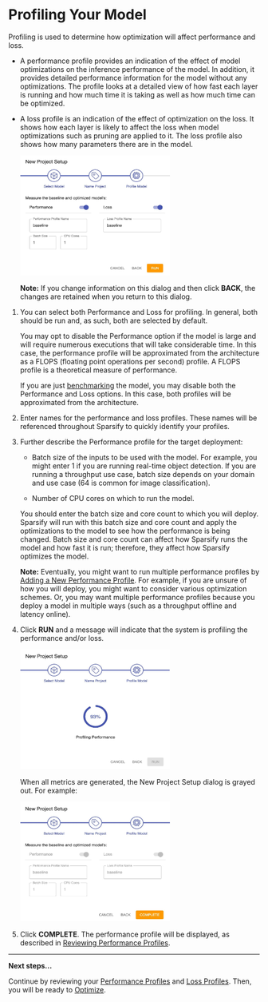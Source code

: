 <!--
Copyright (c) 2021 - present / Neuralmagic, Inc. All Rights Reserved.

Licensed under the Apache License, Version 2.0 (the "License");
you may not use this file except in compliance with the License.
You may obtain a copy of the License at

   http://www.apache.org/licenses/LICENSE-2.0

Unless required by applicable law or agreed to in writing,
software distributed under the License is distributed on an "AS IS" BASIS,
WITHOUT WARRANTIES OR CONDITIONS OF ANY KIND, either express or implied.
See the License for the specific language governing permissions and
limitations under the License.
-->

# Profiling Your Model

Profiling is used to determine how optimization will affect performance and loss.

- A performance profile provides an indication of the effect of model optimizations on the inference performance of the model. In addition, it provides detailed performance information for the model without any optimizations. The profile looks at a detailed view of how fast each layer is running and how much time it is taking as well as how much time can be optimized.

- A loss profile is an indication of the effect of optimization on the loss. It shows how each layer is likely to affect the loss when model optimizations such as pruning are applied to it. The loss profile also shows how many parameters there are in the model.

    <kbd><img src="images/image_11.jpg" alt="(Performance and Loss profiles selected)" width="300" height="240" /></kbd>

    **Note:** If you change information on this dialog and then click **BACK**, the changes are retained when you return to this dialog.

1. You can select both Performance and Loss for profiling. In general, both should be run and, as such, both are selected by default.

    You may opt to disable the Performance option if the model is large and will require numerous executions that will take considerable time. In this case, the performance profile will be approximated from the architecture as a FLOPS (floating point operations per second) profile. A FLOPS profile is a theoretical measure of performance.

    If you are just [benchmarking](https://docs.neuralmagic.com/archive/sparsify/main/source/userguide/05a-benchmark.html) the model, you may disable both the Performance and Loss options. In this case, both profiles will be approximated from the architecture.

2. Enter names for the performance and loss profiles. These names will be referenced throughout Sparsify to quickly identify your profiles.

3. Further describe the Performance profile for the target deployment:

    - Batch size of the inputs to be used with the model. For example, you might enter 1 if you are running real-time object detection. If you are running a throughput use case, batch size depends on your domain and use case (64 is common for image classification).

    - Number of CPU cores on which to run the model.

    You should enter the batch size and core count to which you will deploy. Sparsify will run with this batch size and core count and apply the optimizations to the model to see how the performance is being changed. Batch size and core count can affect how Sparsify runs the model and how fast it is run; therefore, they affect how Sparsify optimizes the model.

    **Note:** Eventually, you might want to run multiple performance profiles by [Adding a New Performance Profile](https://docs.neuralmagic.com/archive/sparsify/main/source/userguide/04b-reviewing-performance-profiles.html#adding-a-new-performance-profile). For example, if you are unsure of how you will deploy, you might want to consider various optimization schemes. Or, you may want multiple performance profiles because you deploy a model in multiple ways (such as a throughput offline and latency online).

4. Click **RUN** and a message will indicate that the system is profiling the performance and/or loss.

    <kbd><img src="images/image_12.jpg" alt="(Loading profiling performance)" width="300" height="240" /></kbd>

    When all metrics are generated, the New Project Setup dialog is grayed out. For example:

    <kbd><img src="images/image_13.jpg" alt="(Setup grayed out and option to click complete)" width="300" height="240" /></kbd>

5. Click **COMPLETE**. The performance profile will be displayed, as described in [Reviewing Performance Profiles](https://docs.neuralmagic.com/archive/sparsify/main/source/userguide/04b-reviewing-performance-profiles.html).

---
**Next steps...**

Continue by reviewing your [Performance Profiles](https://docs.neuralmagic.com/archive/sparsify/main/source/userguide/04b-reviewing-performance-profiles.html) and [Loss Profiles](https://docs.neuralmagic.com/archive/sparsify/main/source/userguide/04c-reviewing-loss-profiles.html).
Then, you will be ready to [Optimize](https://docs.neuralmagic.com/archive/sparsify/main/source/userguide/05-optimize.html).
